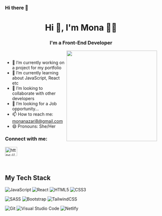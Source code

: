 ### Hi there 👋

<!--
**monanzr/monanzr** is a ✨ _special_ ✨ repository because its `README.md` (this file) appears on your GitHub profile.

Here are some ideas to get you started:

- 🔭 I’m currently working on ...
- 🌱 I’m currently learning ...
- 👯 I’m looking to collaborate on ...
- 🤔 I’m looking for help with ...
- 💬 Ask me about ...
- 📫 How to reach me: ...
- 😄 Pronouns: ...
- ⚡ Fun fact: ...
-->


<h1 align="center">Hi 👋, I'm Mona 👩‍💻</h1>
<h3 align="center">I'm a Front-End Developer</h3>

<img align="right" src="https://media2.giphy.com/media/1sgetPM00wWqJpVUTl/giphy.gif?cid=790b761190636cc0093e604bfc9368fd9b37e387670e3e42&rid=giphy.gif&ct=s" width="300"/>
<br />


- 🔭 I’m currently working on a project for my portfolio
- 🌱 I’m currently learning about JavaScript, React etc
- 👯 I’m looking to collaborate with other developers
- 🤔 I’m looking for a Job opportunity...
- 📫 How to reach me: <a src="sadegh.rsg@gmail.com">monanazari8@gmail.com</a>
- 😄 Pronouns: She/Her

### **Connect with me:**

<p align="left">
<a href="https://linkedin.com/in/https://www.linkedin.com/in/fatemeh-khoshkam/" target="blank"><img align="center" src="https://raw.githubusercontent.com/rahuldkjain/github-profile-readme-generator/master/src/images/icons/Social/linked-in-alt.svg" alt="https://www.linkedin.com/in/fatemeh-khoshkam/" height="30" width="40" /></a>
</p>
<br />


## **My Tech Stack**

![JavaScript](https://img.shields.io/badge/javascript-%23323330.svg?style=for-the-badge&logo=javascript&logoColor=%23F7DF1E)
![React](https://img.shields.io/badge/react-%2320232a.svg?style=for-the-badge&logo=react&logoColor=%2361DAFB)
![HTML5](https://img.shields.io/badge/html5-%23E34F26.svg?style=for-the-badge&logo=html5&logoColor=white)
![CSS3](https://img.shields.io/badge/css3-%231572B6.svg?style=for-the-badge&logo=css3&logoColor=white)

![SASS](https://img.shields.io/badge/SASS-hotpink.svg?style=for-the-badge&logo=SASS&logoColor=white)
![Bootstrap](https://img.shields.io/badge/bootstrap-%23563D7C.svg?style=for-the-badge&logo=bootstrap&logoColor=white)
![TailwindCSS](https://img.shields.io/badge/tailwindcss-%2338B2AC.svg?style=for-the-badge&logo=tailwind-css&logoColor=white)

![Git](https://img.shields.io/badge/git-%23F05033.svg?style=for-the-badge&logo=git&logoColor=white)
![Visual Studio Code](https://img.shields.io/badge/Visual%20Studio%20Code-0078d7.svg?style=for-the-badge&logo=visual-studio-code&logoColor=white)
![Netlify](https://img.shields.io/badge/netlify-%23000000.svg?style=for-the-badge&logo=netlify&logoColor=#00C7B7)

<br/><br/>

